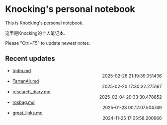 
# Knocking's personal notebook

This is Knocking's personal notebook.

这里是Knocking的个人笔记本.

Please "Ctrl+F5" to update newest notes.

## Recent updates
- [tqdm.md](python/tqdm/) <div style="text-align: right">2025-02-26 21:19:39.051436</div>
- [TartanAir.md](datasets/TartanAir/) <div style="text-align: right">2025-02-20 17:30:22.275167</div>
- [research_diary.md](papers/research_diary/) <div style="text-align: right">2025-02-04 20:33:30.478852</div>
- [rosbag.md](python/rosbag/) <div style="text-align: right">2025-01-28 00:17:07.504749</div>
- [great_links.md](ML/great_links/) <div style="text-align: right">2024-11-25 17:05:58.200966</div>
